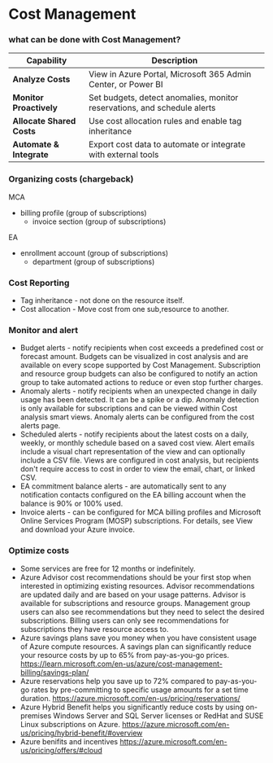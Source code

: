 # Cost Management

### what can be done with Cost Management?
| Capability                        | Description                                                                 |
|-|-|
| **Analyze Costs**| View in Azure Portal, Microsoft 365 Admin Center, or Power BI|
| **Monitor Proactively**| Set budgets, detect anomalies, monitor reservations, and schedule alerts|
| **Allocate Shared Costs**| Use cost allocation rules and enable tag inheritance|
| **Automate & Integrate**| Export cost data to automate or integrate with external tools|

### Organizing costs (chargeback) 

MCA
- billing profile (group of subscriptions)
    - invoice section (group of subscriptions)

EA
- enrollment account (group of subscriptions)
    - department (group of subscriptions)

### Cost Reporting
- Tag inheritance - not done on the resource itself.
- Cost allocation - Move cost from one sub,resource to another.

### Monitor and alert
- Budget alerts - notify recipients when cost exceeds a predefined cost or forecast amount. Budgets can be visualized in cost analysis and are available on every scope supported by Cost Management. Subscription and resource group budgets can also be configured to notify an action group to take automated actions to reduce or even stop further charges.
- Anomaly alerts - notify recipients when an unexpected change in daily usage has been detected. It can be a spike or a dip. Anomaly detection is only available for subscriptions and can be viewed within Cost analysis smart views. Anomaly alerts can be configured from the cost alerts page.
- Scheduled alerts - notify recipients about the latest costs on a daily, weekly, or monthly schedule based on a saved cost view. Alert emails include a visual chart representation of the view and can optionally include a CSV file. Views are configured in cost analysis, but recipients don't require access to cost in order to view the email, chart, or linked CSV.
- EA commitment balance alerts - are automatically sent to any notification contacts configured on the EA billing account when the balance is 90% or 100% used.
- Invoice alerts - can be configured for MCA billing profiles and Microsoft Online Services Program (MOSP) subscriptions. For details, see View and download your Azure invoice.

### Optimize costs

- Some services are free for 12 months or indefinitely.
- Azure Advisor cost recommendations should be your first stop when interested in optimizing existing resources. Advisor recommendations are updated daily and are based on your usage patterns. Advisor is available for subscriptions and resource groups. Management group users can also see recommendations but they need to select the desired subscriptions. Billing users can only see recommendations for subscriptions they have resource access to.
- Azure savings plans save you money when you have consistent usage of Azure compute resources. A savings plan can significantly reduce your resource costs by up to 65% from pay-as-you-go prices. https://learn.microsoft.com/en-us/azure/cost-management-billing/savings-plan/
- Azure reservations help you save up to 72% compared to pay-as-you-go rates by pre-committing to specific usage amounts for a set time duration. https://azure.microsoft.com/en-us/pricing/reservations/
- Azure Hybrid Benefit helps you significantly reduce costs by using on-premises Windows Server and SQL Server licenses or RedHat and SUSE Linux subscriptions on Azure. https://azure.microsoft.com/en-us/pricing/hybrid-benefit/#overview
- Azure benifits and incentives https://azure.microsoft.com/en-us/pricing/offers/#cloud
